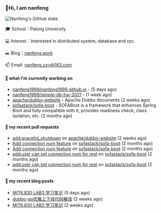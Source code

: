 ### 👋Hi, I am nanfeng

![Nanfeng's GitHub stats](https://github-readme-stats.vercel.app/api?username=nanfeng1999&bg_color=30,C2FFD8,465EFB&title_color=fff&text_color=fff)

🎓 School：Peking University

💻 Interest：Interested in distributed system, database and rpc.

✒️ Blog：[nanfeng.work](https://nanfeng1999.github.io/)

📫 Email: [nanfeng_yzy@163.com](mailto:nanfeng_yzy@163.com)

#### 🍭 what I'm currently working on

- [nanfeng1999/nanfeng1999.github.io](https://github.com/nanfeng1999/nanfeng1999.github.io) -  (5 days ago)
- [nanfeng1999/simple-db-hw-2021](https://github.com/nanfeng1999/simple-db-hw-2021) -  (1 week ago)
- [apache/dubbo-website](https://github.com/apache/dubbo-website) - Apache Dubbo documents (2 weeks ago)
- [sofastack/sofa-boot](https://github.com/sofastack/sofa-boot) - SOFABoot is a framework that enhances Spring Boot and fully compatible with it, provides readiness check, class isolation, etc. (2 months ago)

#### 📌 my recent pull requests

- [add:graceful_shutdown](https://github.com/apache/dubbo-website/pull/1861) on [apache/dubbo-website](https://github.com/apache/dubbo-website) (2 weeks ago)
- [Add connection num feature](https://github.com/sofastack/sofa-boot/pull/1038) on [sofastack/sofa-boot](https://github.com/sofastack/sofa-boot) (2 months ago)
- [Add connection num feature](https://github.com/sofastack/sofa-boot/pull/1037) on [sofastack/sofa-boot](https://github.com/sofastack/sofa-boot) (2 months ago)
- [add:user can set connection num for rest](https://github.com/sofastack/sofa-boot/pull/1036) on [sofastack/sofa-boot](https://github.com/sofastack/sofa-boot) (2 months ago)
- [add:user can set connection num for rest](https://github.com/sofastack/sofa-boot/pull/1035) on [sofastack/sofa-boot](https://github.com/sofastack/sofa-boot) (2 months ago)

#### 📄 my recent blog posts

- [MIT6.830 LAB3 学习笔记](https://nanfeng1999.github.io/post/mit6830-lab3-xue-xi-bi-ji/) (5 days ago)
- [dubbo-go优雅上下线代码解读](https://nanfeng1999.github.io/post/dubbo-go-you-ya-shang-xia-xian-dai-ma-jie-du/) (2 weeks ago)
- [MIT6.830 LAB2 学习笔记](https://nanfeng1999.github.io/post/mit6830-lab-xue-xi-bi-ji/) (2 weeks ago)
